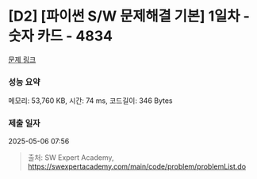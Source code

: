 # [D2] [파이썬 S/W 문제해결 기본] 1일차 - 숫자 카드 - 4834 

[문제 링크](https://swexpertacademy.com/main/code/problem/problemDetail.do?contestProbId=AWTLVouKpUgDFAVT) 

### 성능 요약

메모리: 53,760 KB, 시간: 74 ms, 코드길이: 346 Bytes

### 제출 일자

2025-05-06 07:56



> 출처: SW Expert Academy, https://swexpertacademy.com/main/code/problem/problemList.do